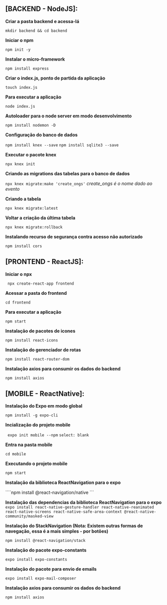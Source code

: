 ## [BACKEND - NodeJS]:

__Criar a pasta backend e acessa-lá__

``` mkdir backend && cd backend ```

__Iniciar o npm__

``` npm init -y ```

__Instalar o micro-framework__

``` npm install express ```

__Criar o index.js, ponto de partida da aplicação__

``` touch index.js ```

__Para executar a aplicação__

``` node index.js ```

__Autoloader para o node server em modo desenvolvimento__

``` npm install nodemon -D ```

__Configuração do banco de dados__

``` npm install knex --save ```
``` npm install sqlite3 --save ```

__Executar o pacote knex__

``` npx knex init ```

__Criando as migrations das tabelas para o banco de dados__

``` npx knex migrate:make 'create_ongs' ``` _*create_ongs é o nome dado ao evento*_

__Criando a tabela__

``` npx knex migrate:latest ```

__Voltar a criação da última tabela__

``` npx knex migrate:rollback ```

__Instalando recurso de segurança contra acesso não autorizado__

``` npm install cors ```

## [PRONTEND - ReactJS]:

__Iniciar o npx__

``` npx create-react-app frontend```

__Acessar a pasta do frontend__

``` cd frontend ```

__Para executar a aplicação__

``` npm start ```

__Instalação de pacotes de icones__

``` npm install react-icons ```

__Instalação do gerenciador de rotas__

``` npm install react-router-dom ```

__Instalação axios para consumir os dados do backend__

``` npm install axios ```

## [MOBILE - ReactNative]:

__Instalação do Expo em modo global__

``` npm install -g expo-cli ```

__Incialização do projeto mobile__

``` expo init mobile --npm```
``` select: blank ```

__Entra na pasta mobile__

``` cd mobile ```

__Executando o projeto mobile__

``` npm start ```

__Instalação da biblioteca ReactNavigation para o expo__

````npm install @react-navigation/native ```

__Instalação das dependencias da biblioteca ReactNavigation para o expo__
``` expo install react-native-gesture-handler react-native-reanimated react-native-screens react-native-safe-area-context @react-native-community/masked-view ```

__Instalação do StackNavigation (Nota: Existem outras formas de navegação, essa é a mais simples - por botões)__

``` npm install @react-navigation/stack ```

__Instalação do pacote expo-constants__

``` expo install expo-constants ```

__Instalação do pacote para envio de emails__

``` expo install expo-mail-composer ```

__Instalação axios para consumir os dados do backend__

``` npm install axios ```
